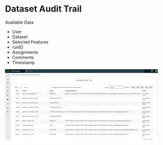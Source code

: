 # Dataset Audit Trail

Available Data

* User
* Dataset
* Selected Features
* runID
* Assignments
* Comments
* Timestamp

![](<../../.gitbook/assets/image (65).png>)
